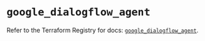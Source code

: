 # `google_dialogflow_agent`

Refer to the Terraform Registry for docs: [`google_dialogflow_agent`](https://registry.terraform.io/providers/hashicorp/google/6.22.0/docs/resources/dialogflow_agent).
